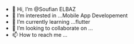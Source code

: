 - 👋 Hi, I’m @Soufian ELBAZ
- 👀 I’m interested in ...Mobile App Developement
- 🌱 I’m currently learning ...flutter
- 💞️ I’m looking to collaborate on ...
- 📫 How to reach me ...

<!---
SoufianDart/SoufianDart is a ✨ special ✨ repository because its `README.md` (this file) appears on your GitHub profile.
You can click the Preview link to take a look at your changes.
--->
